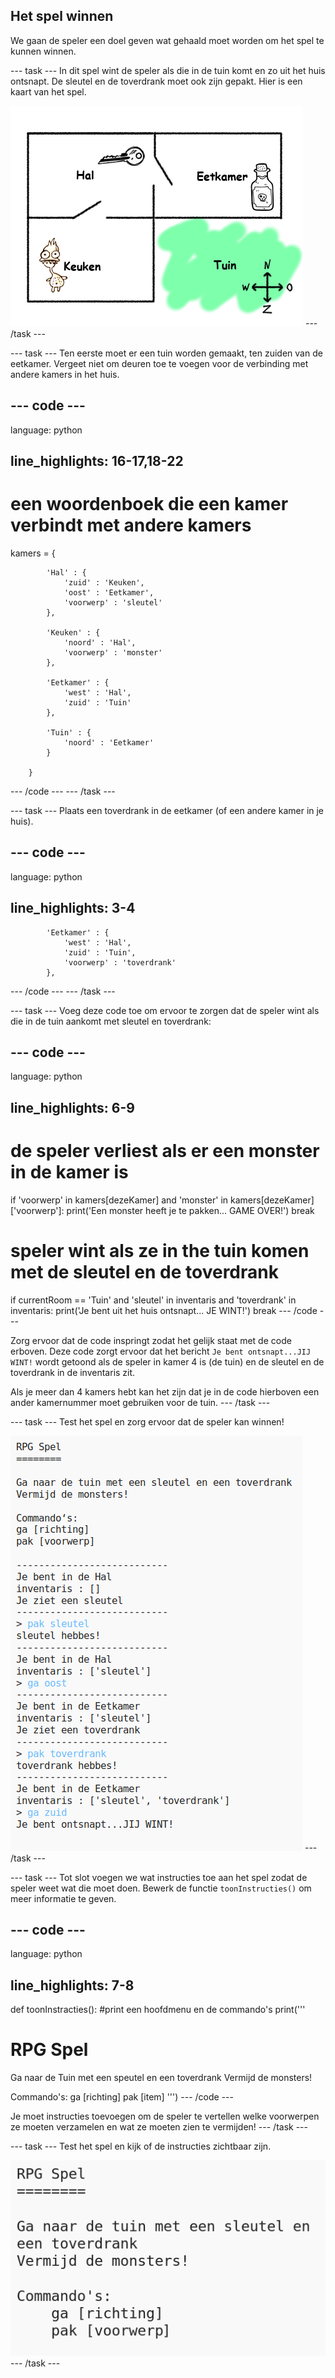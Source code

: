 ## Het spel winnen

We gaan de speler een doel geven wat gehaald moet worden om het spel te kunnen winnen.

\--- task \--- In dit spel wint de speler als die in de tuin komt en zo uit het huis ontsnapt. De sleutel en de toverdrank moet ook zijn gepakt. Hier is een kaart van het spel.

![screenshot](images/rpg-final-map.png) \--- /task \---

\--- task \--- Ten eerste moet er een tuin worden gemaakt, ten zuiden van de eetkamer. Vergeet niet om deuren toe te voegen voor de verbinding met andere kamers in het huis.

## \--- code \---

language: python

## line_highlights: 16-17,18-22

# een woordenboek die een kamer verbindt met andere kamers

kamers = {

            'Hal' : {
                'zuid' : 'Keuken',
                'oost' : 'Eetkamer',
                'voorwerp' : 'sleutel'
            },
    
            'Keuken' : {
                'noord' : 'Hal',
                'voorwerp' : 'monster'
            },
    
            'Eetkamer' : {
                'west' : 'Hal',
                'zuid' : 'Tuin'
            },
    
            'Tuin' : {
                'noord' : 'Eetkamer'
            }
    
        }
    

\--- /code \--- \--- /task \---

\--- task \--- Plaats een toverdrank in de eetkamer (of een andere kamer in je huis).

## \--- code \---

language: python

## line_highlights: 3-4

            'Eetkamer' : {
                'west' : 'Hal',
                'zuid' : 'Tuin',
                'voorwerp' : 'toverdrank'
            },
    

\--- /code \--- \--- /task \---

\--- task \--- Voeg deze code toe om ervoor te zorgen dat de speler wint als die in de tuin aankomt met sleutel en toverdrank:

## \--- code \---

language: python

## line_highlights: 6-9

# de speler verliest als er een monster in de kamer is

if 'voorwerp' in kamers\[dezeKamer] and 'monster' in kamers[dezeKamer\]\['voorwerp'\]: print('Een monster heeft je te pakken... GAME OVER!') break

# speler wint als ze in the tuin komen met de sleutel en de toverdrank

if currentRoom == 'Tuin' and 'sleutel' in inventaris and 'toverdrank' in inventaris: print('Je bent uit het huis ontsnapt... JE WINT!') break \--- /code \---

Zorg ervoor dat de code inspringt zodat het gelijk staat met de code erboven. Deze code zorgt ervoor dat het bericht `Je bent ontsnapt...JIJ WINT!` wordt getoond als de speler in kamer 4 is (de tuin) en de sleutel en de toverdrank in de inventaris zit.

Als je meer dan 4 kamers hebt kan het zijn dat je in de code hierboven een ander kamernummer moet gebruiken voor de tuin. \--- /task \---

\--- task \--- Test het spel en zorg ervoor dat de speler kan winnen!

![screenshot](images/rpg-win-test.png) \--- /task \---

\--- task \--- Tot slot voegen we wat instructies toe aan het spel zodat de speler weet wat die moet doen. Bewerk de functie `toonInstructies()` om meer informatie te geven.

## \--- code \---

language: python

## line_highlights: 7-8

def toonInstracties(): #print een hoofdmenu en de commando's print('''

# RPG Spel

Ga naar de Tuin met een speutel en een toverdrank Vermijd de monsters!

Commando's: ga [richting] pak [item] ''') \--- /code \---

Je moet instructies toevoegen om de speler te vertellen welke voorwerpen ze moeten verzamelen en wat ze moeten zien te vermijden! \--- /task \---

\--- task \--- Test het spel en kijk of de instructies zichtbaar zijn.

![screenshot](images/rpg-instructions-test.png) \--- /task \---